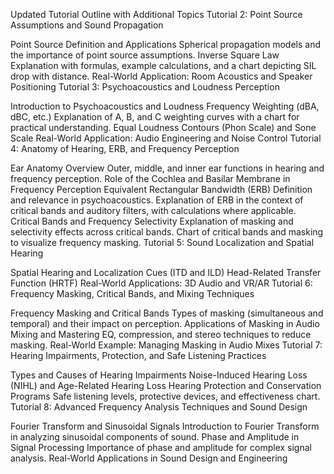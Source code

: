 Updated Tutorial Outline with Additional Topics
Tutorial 2: Point Source Assumptions and Sound Propagation

Point Source Definition and Applications
Spherical propagation models and the importance of point source assumptions.
Inverse Square Law
Explanation with formulas, example calculations, and a chart depicting SIL drop with distance.
Real-World Application: Room Acoustics and Speaker Positioning
Tutorial 3: Psychoacoustics and Loudness Perception

Introduction to Psychoacoustics and Loudness
Frequency Weighting (dBA, dBC, etc.)
Explanation of A, B, and C weighting curves with a chart for practical understanding.
Equal Loudness Contours (Phon Scale) and Sone Scale
Real-World Application: Audio Engineering and Noise Control
Tutorial 4: Anatomy of Hearing, ERB, and Frequency Perception

Ear Anatomy Overview
Outer, middle, and inner ear functions in hearing and frequency perception.
Role of the Cochlea and Basilar Membrane in Frequency Perception
Equivalent Rectangular Bandwidth (ERB)
Definition and relevance in psychoacoustics.
Explanation of ERB in the context of critical bands and auditory filters, with calculations where applicable.
Critical Bands and Frequency Selectivity
Explanation of masking and selectivity effects across critical bands.
Chart of critical bands and masking to visualize frequency masking.
Tutorial 5: Sound Localization and Spatial Hearing

Spatial Hearing and Localization Cues (ITD and ILD)
Head-Related Transfer Function (HRTF)
Real-World Applications: 3D Audio and VR/AR
Tutorial 6: Frequency Masking, Critical Bands, and Mixing Techniques

Frequency Masking and Critical Bands
Types of masking (simultaneous and temporal) and their impact on perception.
Applications of Masking in Audio Mixing and Mastering
EQ, compression, and stereo techniques to reduce masking.
Real-World Example: Managing Masking in Audio Mixes
Tutorial 7: Hearing Impairments, Protection, and Safe Listening Practices

Types and Causes of Hearing Impairments
Noise-Induced Hearing Loss (NIHL) and Age-Related Hearing Loss
Hearing Protection and Conservation Programs
Safe listening levels, protective devices, and effectiveness chart.
Tutorial 8: Advanced Frequency Analysis Techniques and Sound Design

Fourier Transform and Sinusoidal Signals
Introduction to Fourier Transform in analyzing sinusoidal components of sound.
Phase and Amplitude in Signal Processing
Importance of phase and amplitude for complex signal analysis.
Real-World Applications in Sound Design and Engineering
